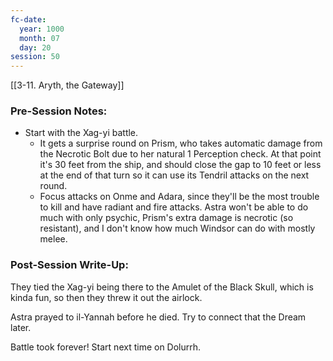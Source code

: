 ```yaml
---
fc-date:
  year: 1000
  month: 07
  day: 20
session: 50
---
```

[[3-11. Aryth, the Gateway]]

### Pre-Session Notes:

* Start with the Xag-yi battle.
	* It gets a surprise round on Prism, who takes automatic damage from the Necrotic Bolt due to her natural 1 Perception check. At that point it's 30 feet from the ship, and should close the gap to 10 feet or less at the end of that turn so it can use its Tendril attacks on the next round.
	* Focus attacks on Onme and Adara, since they'll be the most trouble to kill and have radiant and fire attacks. Astra won't be able to do much with only psychic, Prism's extra damage is necrotic (so resistant), and I don't know how much Windsor can do with mostly melee.

### Post-Session Write-Up:

They tied the Xag-yi being there to the Amulet of the Black Skull, which is kinda fun, so then they threw it out the airlock. 

Astra prayed to il-Yannah before he died. Try to connect that the Dream later.

Battle took forever! Start next time on Dolurrh.
